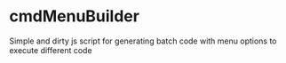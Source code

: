 # cmdMenuBuilder
Simple and dirty js script for generating batch code with menu options to execute different code
